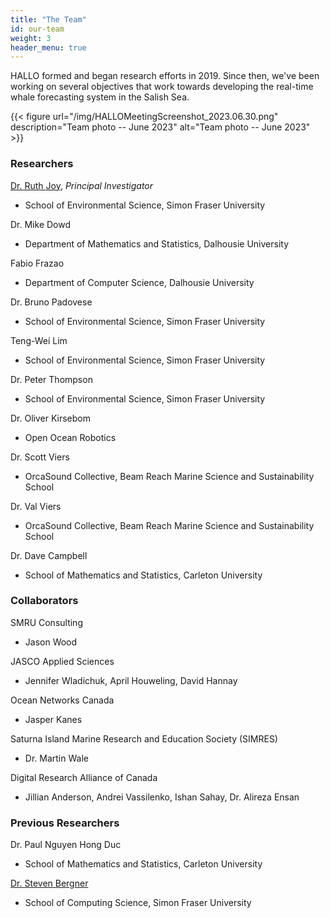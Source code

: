 ```yaml
---
title: "The Team"
id: our-team
weight: 3
header_menu: true
---
```


HALLO formed and began research efforts in 2019. Since then, we've been working on several objectives that work towards developing the real-time whale forecasting system in the Salish Sea.

{{< figure url="/img/HALLOMeetingScreenshot_2023.06.30.png" description="Team photo -- June 2023" alt="Team photo -- June 2023" >}}



### Researchers

[Dr. Ruth Joy](https://www.sfu.ca/~rjoy), *Principal Investigator*
* School of Environmental Science, Simon Fraser University

Dr. Mike Dowd
* Department of Mathematics and Statistics, Dalhousie University

Fabio Frazao
* Department of Computer Science, Dalhousie University

Dr. Bruno Padovese
* School of Environmental Science, Simon Fraser University

Teng-Wei Lim
* School of Environmental Science, Simon Fraser University

Dr. Peter Thompson
* School of Environmental Science, Simon Fraser University

Dr. Oliver Kirsebom
* Open Ocean Robotics

Dr. Scott Viers
* OrcaSound Collective, Beam Reach Marine Science and Sustainability School

Dr. Val Viers
* OrcaSound Collective, Beam Reach Marine Science and Sustainability School

Dr. Dave Campbell
* School of Mathematics and Statistics, Carleton University

### Collaborators

SMRU Consulting
* Jason Wood

JASCO Applied Sciences
* Jennifer Wladichuk, April Houweling, David Hannay

Ocean Networks Canada
* Jasper Kanes

Saturna Island Marine Research and Education Society (SIMRES)
* Dr. Martin Wale

Digital Research Alliance of Canada
* Jillian Anderson, Andrei Vassilenko, Ishan Sahay, Dr. Alireza Ensan



### Previous Researchers

Dr. Paul Nguyen Hong Duc
* School of Mathematics and Statistics, Carleton University

[Dr. Steven Bergner](https://www.sfu.ca/computing/people/faculty/stevenbergner.html)
* School of Computing Science, Simon Fraser University
